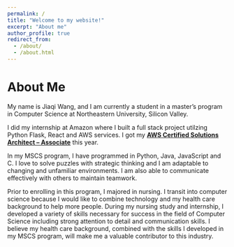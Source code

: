 ```yaml
---
permalink: /
title: "Welcome to my website!"
excerpt: "About me"
author_profile: true
redirect_from: 
  - /about/
  - /about.html
---
```


About Me
======
My name is Jiaqi Wang, and I am currently a student in a master’s program in Computer Science at Northeastern University, Silicon Valley.   

I did my internship at Amazon where I built a full stack project utilzing Python Flask, React and AWS services. I got my **[AWS Certified Solutions Architect – Associate](https://www.credly.com/badges/9e3b3b4e-ff39-4637-9f8d-7474319017d6/linked_in?t=rrmgea)** this year.  

In my MSCS program, I have programmed in Python, Java, JavaScript and C. I love to solve puzzles with strategic thinking and I am adaptable to changing and unfamiliar environments. I am also able to communicate effectively with others to maintain teamwork.  

Prior to enrolling in this program, I majored in nursing. I transit into computer science because I would like to combine technology and my health care background to help more people. During my nursing study and internship, I developed a variety of skills necessary for success in the field of Computer Science including strong attention to detail and communication skills. I believe my health care background, combined with the skills I developed in my MSCS program, will make me a valuable contributor to this industry.  
